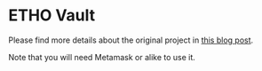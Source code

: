 # ETHO Vault

Please find more details about the original project in [this blog post](https://www.toptal.com/ethereum-smart-contract/time-locked-wallet-truffle-tutorial#distinguish-only-choice-engineers).

Note that you will need Metamask or alike to use it.
